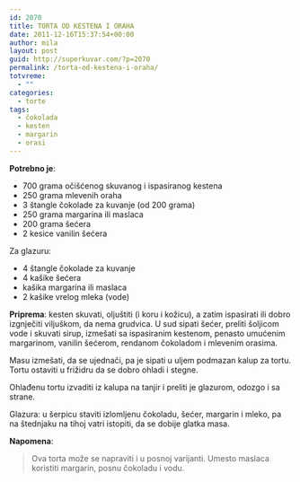 ```yaml
---
id: 2070
title: TORTA OD KESTENA I ORAHA
date: 2011-12-16T15:37:54+00:00
author: mila
layout: post
guid: http://superkuvar.com/?p=2070
permalink: /torta-od-kestena-i-oraha/
totvreme:
  - ""
categories:
  - torte
tags:
  - čokolada
  - kesten
  - margarin
  - orasi
---
```

**Potrebno je**:

  * 700 grama očišćenog skuvanog i ispasiranog kestena
  * 250 grama mlevenih oraha
  * 3 štangle čokolade za kuvanje (od 200 grama)
  * 250 grama margarina ili maslaca
  * 200 grama šećera
  * 2 kesice vanilin šećera

Za glazuru:

  * 4 štangle čokolade za kuvanje
  * 4 kašike šećera
  * kašika margarina ili maslaca
  * 2 kašike vrelog mleka (vode)

**Priprema**: kesten skuvati, oljuštiti (i koru i kožicu), a zatim ispasirati ili dobro izgnječiti viljuškom, da nema grudvica. U sud sipati šećer, preliti šoljicom vode i skuvati sirup, izmešati sa ispasiranim kestenom, penasto umućenim margarinom, vanilin šećerom, rendanom čokoladom i mlevenim orasima.

Masu izmešati, da se ujednači, pa je sipati u uljem podmazan kalup za tortu. Tortu ostaviti u frižidru da se dobro ohladi i stegne.

Ohlađenu tortu izvaditi iz kalupa na tanjir i preliti je glazurom, odozgo i sa strane.

Glazura: u šerpicu staviti izlomljenu čokoladu, šećer, margarin i mleko, pa na štednjaku na tihoj vatri istopiti, da se dobije glatka masa.

**Napomena**: 
> Ova torta može se napraviti i u posnoj varijanti. Umesto maslaca koristiti margarin, posnu čokoladu i vodu.